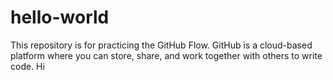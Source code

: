 # hello-world
This repository is for practicing the GitHub Flow.
GitHub is a cloud-based platform where you can store, share, and work together with others to write code.
Hi

